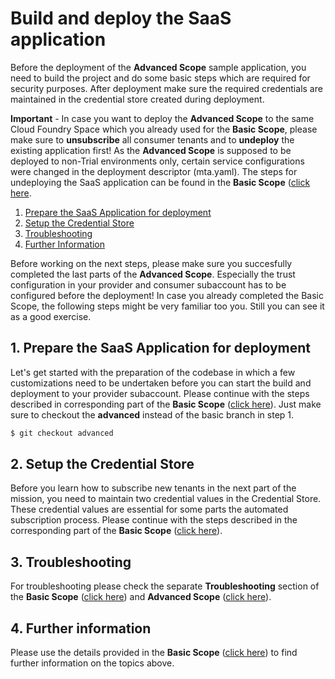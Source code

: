 # Build and deploy the SaaS application

Before the deployment of the **Advanced Scope** sample application, you need to build the project and do some basic steps which are required for security purposes. After deployment make sure the required credentials are maintained in the credential store created during deployment. 

**Important** - In case you want to deploy the **Advanced Scope** to the same Cloud Foundry Space which you already used for the **Basic Scope**, please make sure to **unsubscribe** all consumer tenants and to **undeploy** the existing application first! As the **Advanced Scope** is supposed to be deployed to non-Trial environments only, certain service configurations were changed in the deployment descriptor (mta.yaml). The steps for undeploying the SaaS application can be found in the **Basic Scope** ([click here](../../2-basic/9-undeploy-saas-application/README.MD).

1. [Prepare the SaaS Application for deployment](#1-Prepare-the-SaaS-Application-for-deployment)
2. [Setup the Credential Store](#2-Setup-the-Credential-Store)
3. [Troubleshooting](#3-Troubleshooting)
4. [Further Information](#4-Further-Information)

Before working on the next steps, please make sure you succesfully completed the last parts of the **Advanced Scope**. Especially the trust configuration in your provider and consumer subaccount has to be configured before the deployment! In case you already completed the Basic Scope, the following steps might be very familiar too you. Still you can see it as a good exercise. 


## 1. Prepare the SaaS Application for deployment

Let's get started with the preparation of the codebase in which a few customizations need to be undertaken before you can start the build and deployment to your provider subaccount. Please continue with the steps described in corresponding part of the **Basic Scope** ([click here](../../2-basic/3-build-deploy-saas-application/README.MD#1-prepare-the-saas-application-for-deployment)). Just make sure to checkout the **advanced** instead of the basic branch in step 1.

```sh
$ git checkout advanced
```


## 2. Setup the Credential Store

Before you learn how to subscribe new tenants in the next part of the mission, you need to maintain two credential values in the Credential Store. These credential values are essential for some parts the automated subscription process. Please continue with the steps described in the corresponding part of the **Basic Scope** ([click here](../../2-basic/3-build-deploy-saas-application/README.MD#2-setup-the-credential-store)).


## 3. Troubleshooting

For troubleshooting please check the separate **Troubleshooting** section of the **Basic Scope** ([click here](../../2-basic/10-troubleshooting/README.MD)) and **Advanced Scope** ([click here](../9-troubleshooting/README.MD)).


## 4. Further information

Please use the details provided in the **Basic Scope** ([click here](../../2-basic/3-build-deploy-saas-application/README.MD#4-Further-information)) to find further information on the topics above. 